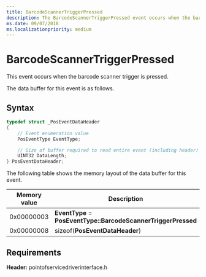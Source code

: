 ```yaml
---
title: BarcodeScannerTriggerPressed
description: The BarcodeScannerTriggerPressed event occurs when the barcode scanner trigger is pressed.
ms.date: 09/07/2018
ms.localizationpriority: medium
---
```


# BarcodeScannerTriggerPressed

This event occurs when the barcode scanner trigger is pressed.

The data buffer for this event is as follows.

## Syntax

```cpp
typedef struct _PosEventDataHeader
{
    // Event enumeration value
    PosEventType EventType;

    // Size of buffer required to read entire event (including header)
    UINT32 DataLength;
} PosEventDataHeader;
```

The following table shows the memory layout of the data buffer for this event.

| Memory value          | Description                                                               |
|-----------------------|---------------------------------------------------------------------------|
| 0x00000003 | **EventType** = **PosEventType::BarcodeScannerTriggerPressed** |
| 0x00000008 | sizeof(**PosEventDataHeader**)                                 |

## Requirements

**Header:** pointofservicedriverinterface.h
